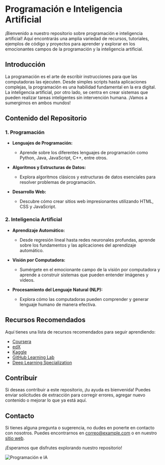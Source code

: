 # Programación e Inteligencia Artificial

¡Bienvenido a nuestro repositorio sobre programación e inteligencia artificial! Aquí encontrarás una amplia variedad de recursos, tutoriales, ejemplos de código y proyectos para aprender y explorar en los emocionantes campos de la programación y la inteligencia artificial.

## Introducción

La programación es el arte de escribir instrucciones para que las computadoras las ejecuten. Desde simples scripts hasta aplicaciones complejas, la programación es una habilidad fundamental en la era digital. La inteligencia artificial, por otro lado, se centra en crear sistemas que pueden realizar tareas inteligentes sin intervención humana. ¡Vamos a sumergirnos en ambos mundos!

## Contenido del Repositorio

### 1. Programación

- **Lenguajes de Programación:**
  - Aprende sobre los diferentes lenguajes de programación como Python, Java, JavaScript, C++, entre otros.
  
- **Algoritmos y Estructuras de Datos:**
  - Explora algoritmos clásicos y estructuras de datos esenciales para resolver problemas de programación.

- **Desarrollo Web:**
  - Descubre cómo crear sitios web impresionantes utilizando HTML, CSS y JavaScript.

### 2. Inteligencia Artificial

- **Aprendizaje Automático:**
  - Desde regresión lineal hasta redes neuronales profundas, aprende sobre los fundamentos y las aplicaciones del aprendizaje automático.

- **Visión por Computadora:**
  - Sumérgete en el emocionante campo de la visión por computadora y aprende a construir sistemas que pueden entender imágenes y videos.

- **Procesamiento del Lenguaje Natural (NLP):**
  - Explora cómo las computadoras pueden comprender y generar lenguaje humano de manera efectiva.

## Recursos Recomendados

Aquí tienes una lista de recursos recomendados para seguir aprendiendo:

- [Coursera](https://www.coursera.org/)
- [edX](https://www.edx.org/)
- [Kaggle](https://www.kaggle.com/)
- [GitHub Learning Lab](https://lab.github.com/)
- [Deep Learning Specialization](https://www.deeplearning.ai/deep-learning-specialization/)

## Contribuir

Si deseas contribuir a este repositorio, ¡tu ayuda es bienvenida! Puedes enviar solicitudes de extracción para corregir errores, agregar nuevo contenido o mejorar lo que ya está aquí.

## Contacto

Si tienes alguna pregunta o sugerencia, no dudes en ponerte en contacto con nosotros. Puedes encontrarnos en [correo@example.com](mailto:correo@example.com) o en nuestro [sitio web](https://www.example.com).

¡Esperamos que disfrutes explorando nuestro repositorio!

![Programación e IA](https://www.example.com/banner_image.jpg)
